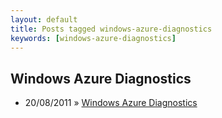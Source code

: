 ```yaml
---
layout: default
title: Posts tagged windows-azure-diagnostics
keywords: [windows-azure-diagnostics]
---
```

<h2 class="category">Windows Azure Diagnostics</h2>
<ul class="posts">
<li>
<p>
<span class="date">20/08/2011</span> &raquo; 
<a href="/blog/windows-azure-diagnostics">Windows Azure Diagnostics</a>
</p>
</li> 
</ul>
